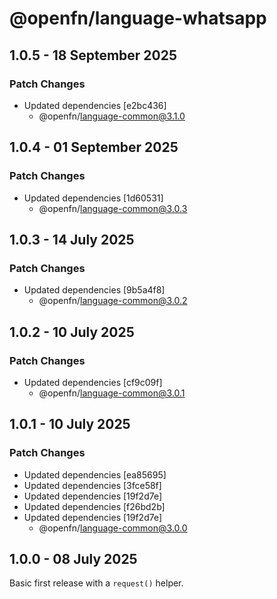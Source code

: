# @openfn/language-whatsapp

## 1.0.5 - 18 September 2025

### Patch Changes

- Updated dependencies \[e2bc436]
  - @openfn/language-common@3.1.0

## 1.0.4 - 01 September 2025

### Patch Changes

- Updated dependencies \[1d60531]
  - @openfn/language-common@3.0.3

## 1.0.3 - 14 July 2025

### Patch Changes

- Updated dependencies \[9b5a4f8]
  - @openfn/language-common@3.0.2

## 1.0.2 - 10 July 2025

### Patch Changes

- Updated dependencies \[cf9c09f]
  - @openfn/language-common@3.0.1

## 1.0.1 - 10 July 2025

### Patch Changes

- Updated dependencies \[ea85695]
- Updated dependencies \[3fce58f]
- Updated dependencies \[19f2d7e]
- Updated dependencies \[f26bd2b]
- Updated dependencies \[19f2d7e]
  - @openfn/language-common@3.0.0

## 1.0.0 - 08 July 2025

Basic first release with a `request()` helper.
